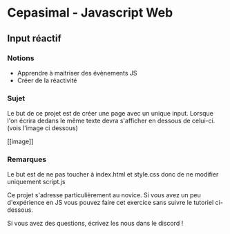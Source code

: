 # Cepasimal - Javascript Web
## Input réactif
### Notions
+ Apprendre à maitriser des évènements JS
+ Créer de la réactivité

### Sujet
Le but de ce projet est de créer une page avec un unique input. Lorsque l'on écrira dedans le même texte devra s'afficher en dessous de celui-ci. (vois l'image ci dessous)

[[image]]

### Remarques
Le but est de ne pas toucher à index.html et style.css donc de ne modifier uniquement script.js

Ce projet s'adresse particulièrement au novice. Si vous avez un peu d'expérience en JS vous pouvez faire cet exercice sans suivre le tutoriel ci-dessous.

Si vous avez des questions, écrivez les nous dans le discord !
